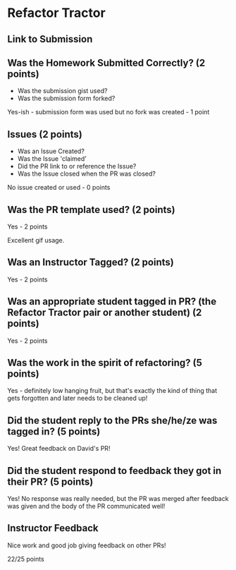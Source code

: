 # Refactor Tractor

## Link to Submission

## Was the Homework Submitted Correctly? (2 points)
  - Was the submission gist used?
  - Was the submission form forked?

Yes-ish - submission form was used but no fork was created - 1 point

## Issues (2 points)
  - Was an Issue Created?
  - Was the Issue 'claimed'
  - Did the PR link to or reference the Issue?
  - Was the Issue closed when the PR was closed?

No issue created or used - 0 points

## Was the PR template used? (2 points)

Yes - 2 points

Excellent gif usage.

## Was an Instructor Tagged? (2 points)

Yes - 2 points

## Was an appropriate student tagged in PR? (the Refactor Tractor pair or another student) (2 points)

Yes - 2 points

## Was the work in the spirit of refactoring? (5 points)

Yes - definitely low hanging fruit, but that's exactly the kind of thing that gets forgotten and later needs to be cleaned up!

## Did the student reply to the PRs she/he/ze was tagged in? (5 points)

Yes! Great feedback on David's PR!

## Did the student respond to feedback they got in their PR? (5 points)

Yes! No response was really needed, but the PR was merged after feedback was given and the body of the PR communicated well!

## Instructor Feedback

Nice work and good job giving feedback on other PRs!

22/25 points

